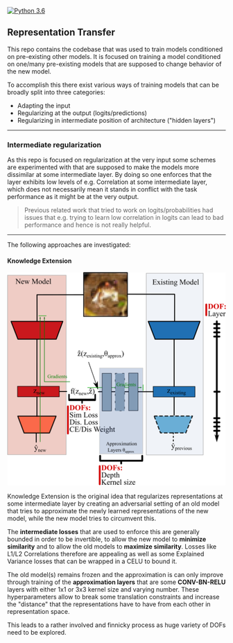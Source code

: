 [![Python 3.6](https://img.shields.io/badge/python-3.6-blue.svg)](https://www.python.org/downloads/release/python-360/)

## Representation Transfer

This repo contains the codebase that was used to train models conditioned on pre-existing other models.
It is focused on training a model conditioned on one/many pre-existing models that are supposed to change
behavior of the new model.

To accomplish this there exist various ways of training models that can be broadly
split into three categories:

- Adapting the input
- Regularizing at the output (logits/predictions)
- Regularizing in intermediate position of architecture ("hidden layers")
-----
### Intermediate regularization
As this repo is focused on regularization at the very input some schemes are experimented with
that are supposed to make the models more dissimilar at some intermediate layer.
By doing so one enforces that the layer exhibits low levels of e.g. Correlation at some intermediate layer,
which does not necessarily mean it stands in conflict with the task performance as it might be at the very output.

> Previous related work that tried to work on logits/probabilities had issues that e.g. trying to learn low correlation in logits
> can lead to bad performance and hence is not really helpful.

-----------

The following approaches are investigated:

#### Knowledge Extension
![Knowledge Extension](rep_trans/readme_images/knowledge_extension.png)

Knowledge Extension is the original idea that regularizes representations at some intermediate layer
by creating an adversarial setting of an old model that tries to approximate the newly learned representations of the
new model, while the new model tries to circumvent this.

The **intermediate losses** that are used to enforce this are generally bounded in order to be invertible,
to allow the new model to **minimize similarity** and to allow the old models to **maximize similarity**.
Losses like L1/L2 Correlations therefore are appealing as well as some Explained Variance losses that can be
wrapped in a CELU to bound it.

The old model(s) remains frozen and the approximation is can only improve through training
of the **approximation layers** that are some **CONV-BN-RELU** layers with either 1x1 or 3x3 kernel size and
varying number. These hyperparameters allow to break some translation constraints and increase the
"distance" that the representations have to have from each other in representation space.

This leads to a rather involved and finnicky process as huge variety of DOFs need to be
explored.
